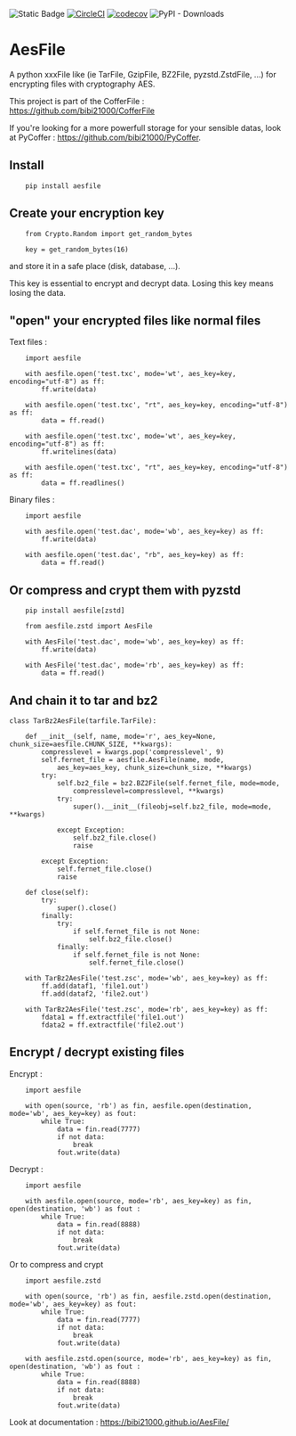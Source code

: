 ![Static Badge](https://img.shields.io/badge/Documentation-Doc?style=plastic&logo=readthedocs&logoColor=white&link=https%3A%2F%2Fbibi21000.github.io%2FAesFile%2F)
[![CircleCI](https://dl.circleci.com/status-badge/img/gh/bibi21000/AesFile/tree/main.svg?style=svg)](https://dl.circleci.com/status-badge/redirect/gh/bibi21000/AesFile/tree/main)
[![codecov](https://codecov.io/gh/bibi21000/AesFile/graph/badge.svg?token=4124GIOJAK)](https://codecov.io/gh/bibi21000/AesFile)
![PyPI - Downloads](https://img.shields.io/pypi/dm/aesfile)

# AesFile

A python xxxFile like (ie TarFile, GzipFile, BZ2File, pyzstd.ZstdFile, ...)
for encrypting files with cryptography AES.

This project is part of the CofferFile : https://github.com/bibi21000/CofferFile

If you're looking for a more powerfull storage for your sensible datas,
look at PyCoffer : https://github.com/bibi21000/PyCoffer.


## Install

```
    pip install aesfile
```

## Create your encryption key

```
    from Crypto.Random import get_random_bytes

    key = get_random_bytes(16)
```
and store it in a safe place (disk, database, ...).

This key is essential to encrypt and decrypt data.
Losing this key means losing the data.

## "open" your encrypted files like normal files

Text files :

```
    import aesfile

    with aesfile.open('test.txc', mode='wt', aes_key=key, encoding="utf-8") as ff:
        ff.write(data)

    with aesfile.open('test.txc', "rt", aes_key=key, encoding="utf-8") as ff:
        data = ff.read()

    with aesfile.open('test.txc', mode='wt', aes_key=key, encoding="utf-8") as ff:
        ff.writelines(data)

    with aesfile.open('test.txc', "rt", aes_key=key, encoding="utf-8") as ff:
        data = ff.readlines()
```

Binary files :

```
    import aesfile

    with aesfile.open('test.dac', mode='wb', aes_key=key) as ff:
        ff.write(data)

    with aesfile.open('test.dac', "rb", aes_key=key) as ff:
        data = ff.read()
```

## Or compress and crypt them with pyzstd

```
    pip install aesfile[zstd]
```

```
    from aesfile.zstd import AesFile

    with AesFile('test.dac', mode='wb', aes_key=key) as ff:
        ff.write(data)

    with AesFile('test.dac', mode='rb', aes_key=key) as ff:
        data = ff.read()
```

## And chain it to tar and bz2

```
class TarBz2AesFile(tarfile.TarFile):

    def __init__(self, name, mode='r', aes_key=None, chunk_size=aesfile.CHUNK_SIZE, **kwargs):
        compresslevel = kwargs.pop('compresslevel', 9)
        self.fernet_file = aesfile.AesFile(name, mode,
            aes_key=aes_key, chunk_size=chunk_size, **kwargs)
        try:
            self.bz2_file = bz2.BZ2File(self.fernet_file, mode=mode,
                compresslevel=compresslevel, **kwargs)
            try:
                super().__init__(fileobj=self.bz2_file, mode=mode, **kwargs)

            except Exception:
                self.bz2_file.close()
                raise

        except Exception:
            self.fernet_file.close()
            raise

    def close(self):
        try:
            super().close()
        finally:
            try:
                if self.fernet_file is not None:
                    self.bz2_file.close()
            finally:
                if self.fernet_file is not None:
                    self.fernet_file.close()

    with TarBz2AesFile('test.zsc', mode='wb', aes_key=key) as ff:
        ff.add(dataf1, 'file1.out')
        ff.add(dataf2, 'file2.out')

    with TarBz2AesFile('test.zsc', mode='rb', aes_key=key) as ff:
        fdata1 = ff.extractfile('file1.out')
        fdata2 = ff.extractfile('file2.out')
```

## Encrypt / decrypt existing files

Encrypt :
```
    import aesfile

    with open(source, 'rb') as fin, aesfile.open(destination, mode='wb', aes_key=key) as fout:
        while True:
            data = fin.read(7777)
            if not data:
                break
            fout.write(data)
```

Decrypt :
```
    import aesfile

    with aesfile.open(source, mode='rb', aes_key=key) as fin, open(destination, 'wb') as fout :
        while True:
            data = fin.read(8888)
            if not data:
                break
            fout.write(data)
```

Or to compress and crypt

```
    import aesfile.zstd

    with open(source, 'rb') as fin, aesfile.zstd.open(destination, mode='wb', aes_key=key) as fout:
        while True:
            data = fin.read(7777)
            if not data:
                break
            fout.write(data)

    with aesfile.zstd.open(source, mode='rb', aes_key=key) as fin, open(destination, 'wb') as fout :
        while True:
            data = fin.read(8888)
            if not data:
                break
            fout.write(data)
```

Look at documentation : https://bibi21000.github.io/AesFile/

